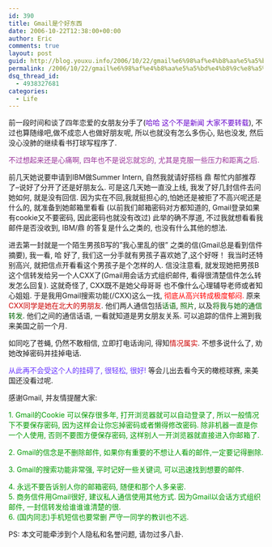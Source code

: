 ```yaml
---
id: 390
title: Gmail是个好东西
date: 2006-10-22T12:38:00+00:00
author: Eric
comments: true
layout: post
guid: http://blog.youxu.info/2006/10/22/gmail%e6%98%af%e4%b8%aa%e5%a5%bd%e4%b8%9c%e8%a5%bf/
permalink: /2006/10/22/gmail%e6%98%af%e4%b8%aa%e5%a5%bd%e4%b8%9c%e8%a5%bf/
dsq_thread_id:
  - 4938327681
categories:
  - Life
---
```

前一段时间和谈了四年恋爱的女朋友分手了(<span style="color: rgb(102, 0, 204);">哈哈 这个不是新闻 大家不要转载</span>), 不过也算随缘吧,做不成恋人也做好朋友呢, 所以也就没有怎么多伤心, 贴也没发, 然后没心没肺的继续看书打球写程序了.

<span style="color: rgb(153, 51, 153);">不过想起来还是心痛啊, 四年也不是说忘就忘的, 尤其是克服一些压力和距离之后. </span>

前几天她说要申请到IBM做Summer Intern, 自然我就请好搭档 鼎 帮忙内部推荐了&#8211;说好了分开了还是好朋友么. 可是这几天她一直没上线, 我发了好几封信件去问她如何, 就是没有回信. 因为实在不回,我就挺担心的,怕她还是被拒了不高兴呢还是什么的, 就准备到她邮箱里看看 (以前我们邮箱密码对方都知道的, Gmail登录如果有cookie又不要密码, 因此密码也就没有改过) 此举的确不厚道, 不过我就想看看我邮件是否没收到, IBM/鼎 的答复是什么之类的, 也没有什么其他的想法.

进去第一封就是一个陌生男孩B写的&#8221;我心里乱的很&#8221; 之类的信(Gmail总是看到信件摘要), 我一看, 哈 好了, 我们这一分手就有男孩子喜欢她了,这个好呀！ 我当时还特别高兴, 就把信点开看看这个男孩子是个怎样的人. 信没注意看, 就发现她把男孩B这个信转发给另一个人CXX了(Gmail用会话方式组织邮件, 看得很清楚信件怎么转发怎么回复). 这就奇怪了, CXX既不是她父母哥哥 也不像什么心理辅导老师或者知心姐姐. 于是我用Gmail搜索功能(/CXX)这么一找, <span style="color: rgb(255, 0, 0);">彻底从高兴转成极度郁闷.</span> 原来<span style="color: rgb(204, 0, 0);">CXX同学是她在北大的男朋友</span>. 他们两人通信包括<span style="color: rgb(0, 102, 0);">话语</span>, <span style="color: rgb(0, 102, 0);">照片</span>, 以及<span style="color: rgb(0, 102, 0);">将我与她的通信转发</span>. 他们之间的通信话语, 一看就知道是男女朋友关系. 可以追踪的信件上溯到我来美国之前一个月.

如同吃了苍蝇, 仍然不敢相信, 立即打电话询问, 得知<span style="color: rgb(204, 0, 0);">情况属实</span>. 不想多说什么了, 劝她改掉密码并挂掉电话.

<span style="color: rgb(102, 51, 255);">从此再不会受这个人的挂碍了, 很轻松, 很好!</span> 等会儿出去看今天的橄榄球赛, 来美国还没看过呢.

感谢Gmail, 并友情提醒大家:

<span style="color: rgb(0, 153, 0);">1. Gmail的Cookie 可以保存很多年, 打开浏览器就可以自动登录了, 所以一般情况下不要保存密码, 因为这样会让你忘掉密码或者懒得修改密码. 除非机器一直是你一个人使用, 否则不要图方便保存密码, 这样别人一开浏览器就直接进入你邮箱了.</span>
  
<span style="color: rgb(0, 153, 0);">2. Gmail的信念是不删除邮件, 如果你有重要的不想让人看的邮件,一定要记得删除.</span>
  
<span style="color: rgb(0, 153, 0);">3. Gmail的搜索功能非常强, 平时记好一些关键词, 可以迅速找到想要的邮件. </span>
  
<span style="color: rgb(0, 153, 0);">4. 永远不要告诉别人你的邮箱密码, 随便和那个人多亲密.<br /> </span><span style="color: rgb(0, 153, 0);">5. 商务信件用Gmail很好, 建议私人通信使用其他方式. 因为Gmail以会话方式组织邮件, 一封信转发给谁谁谁清楚的很.<br /> </span><span style="color: rgb(0, 153, 0);">6. (国内同志)手机短信也要常删 严守一同学的教训也不远.<br /> </span>
  
PS: 本文可能牵涉到个人隐私和名誉问题, 请勿过多八卦.